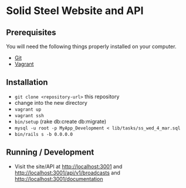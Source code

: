 # Solid Steel Website and API

## Prerequisites

You will need the following things properly installed on your computer.

* [Git](http://git-scm.com/)
* [Vagrant](https://www.vagrantup.com/)

## Installation

* `git clone <repository-url>` this repository
* change into the new directory
* `vagrant up`
* `vagrant ssh`
* `bin/setup` (rake db:create db:migrate)
* `mysql -u root -p MyApp_Development < lib/tasks/ss_wed_4_mar.sql`
* `bin/rails s -b 0.0.0.0`


## Running / Development

* Visit the site/API at [http://localhost:3001](http://localhost:3001) and [http://localhost:3001/api/v1/broadcasts](http://localhost:3001/api/v1/broadcasts) and [http://localhost:3001/documentation](http://localhost:3001/documentation)